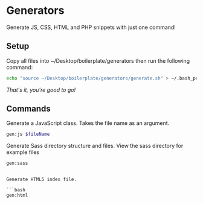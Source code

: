 # Generators
Generate JS, CSS, HTML and PHP snippets with just one command!

## Setup

Copy all files into ~/Desktop/boilerplate/generators then run the following command:

```bash
echo "source ~/Desktop/boilerplate/generators/generate.sh" > ~/.bash_profile
```

*That's it, you're good to go!*

## Commands

Generate a JavaScript class. Takes the file name as an argument.

```bash
gen:js $fileName
```

Generate Sass directory structure and files. View the sass directory for example files

```bash
gen:sass
```
```

Generate HTML5 index file.

```bash
gen:html
```